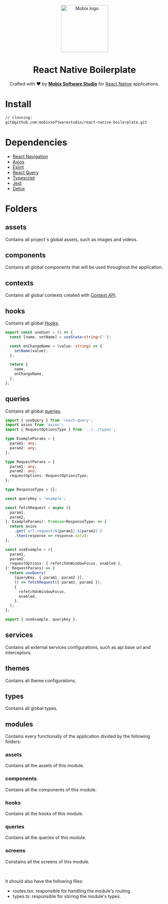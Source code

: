 <p align="center">
  <a href="https://www.mobixtec.com/" rel="noopener" target="_blank"><img width="150" src="https://user-images.githubusercontent.com/16656725/96494904-643cf480-121d-11eb-9d1c-6597027dcadd.png" alt="Mobix logo"></a></p>
</p>

<h1 align="center">React Native Boilerplate</h1>

<div align="center">

Crafted with :heart: by <strong>[Mobix Software Studio](http://github.com/mobixsoftwarestudio)</strong> for </strong> [React Native](https://reactnative.dev/) applications.

</div>

# Install

```bash
// clonning:
git@github.com:mobixsoftwarestudio/react-native-boilerplate.git
```

# Dependencies

- [React Navigation](https://reactnavigation.org/)
- [Axios](https://axios-http.com/docs/intro)
- [Eslint](https://eslint.org/)
- [React Query](https://react-query.tanstack.com/)
- [Typescript](https://www.typescriptlang.org/)
- [Jest](https://jestjs.io/)
- [Detox](https://github.com/wix/Detox)

# Folders

## assets

Contains all project`s global assets, such as images and videos.

## components

Contains all global components that will be used throughout the application.

## contexts

Contains all global contexts created with [Context API](https://reactjs.org/docs/context.html).

## hooks

Contains all global [Hooks](https://reactjs.org/docs/hooks-reference.html).

```typescript
export const useUser = () => {
  const [name, setName] = useState<string>('');

  const onChangeName = (value: string) => {
    setName(value);
  };

  return {
    name,
    onChangeName,
  };
};
```

## queries

Contains all global [queries](https://react-query.tanstack.com/reference/useQuery).

```typescript
import { useQuery } from 'react-query';
import axios from 'axios';
import { RequestOptionsType } from '../../types';

type ExampleParams = {
  param1: any;
  param2: any;
};

type RequestParans = {
  param1: any;
  param2: any;
  requestOptions: RequestOptionsType;
};

type ResponseType = {};

const queryKey = 'example';

const fetchRequest = async ({
  param1,
  param2,
}: ExampleParams): Promise<ResponseType> => {
  return axios
    .get(`url.request/${param1},${param2}`)
    .then(response => response.data);
};

const useExample = ({
  param1,
  param2,
  requestOptions: { refetchOnWindowFocus, enabled },
}: RequestParans) => {
  return useQuery(
    [queryKey, { param1, param2 }],
    () => fetchRequest({ param1, param2 }),
    {
      refetchOnWindowFocus,
      enabled,
    },
  );
};

export { useExample, queryKey };
```

## services

Contains all external services configurations, such as api base url and interceptors.

## themes

Contains all theme configurations.

## types

Contains all global types.

## modules

Contains every functionally of the application divided by the following folders:

### assets

Contains all the assets of this module.

### components

Contains all the components of this module.

### hooks

Contains all the hooks of this module.

### queries

Contains all the queries of this module.

### screens

Constains all the screens of this module.

<br />

It should also have the following files:

- routes.tsx: responsible for handling the module's routing.
- types.ts: responsible for storing the module's types.
